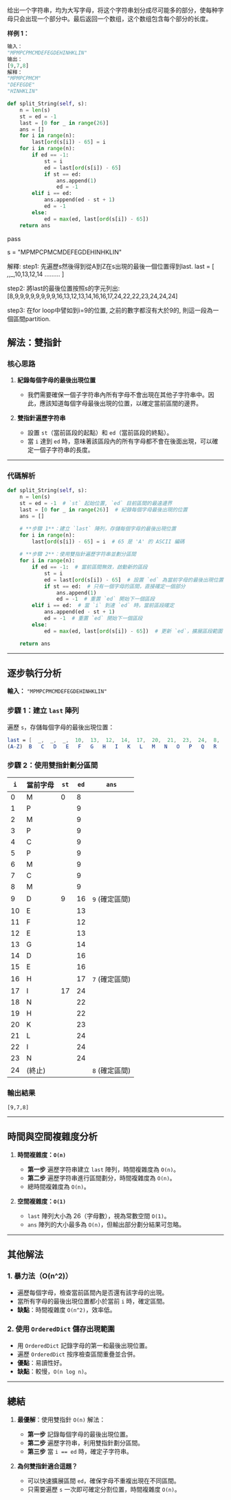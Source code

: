 
给出一个字符串，均为大写字母，将这个字符串划分成尽可能多的部分，使每种字母只会出现一个部分中。最后返回一个数组，这个数组包含每个部分的长度。

**样例 1：**
```python
输入：
"MPMPCPMCMDEFEGDEHINHKLIN"
输出：
[9,7,8]
解释：
"MPMPCPMCM"
"DEFEGDE"
"HINHKLIN"
```


```python
def split_String(self, s):
	n = len(s)
	st = ed = -1
	last = [0 for _ in range(26)]
	ans = []
	for i in range(n):
		last[ord(s[i]) - 65] = i
	for i in range(n):
		if ed == -1:
			st = i
			ed = last[ord(s[i]) - 65]
			if st == ed:
				ans.append(1)
				ed = -1
		elif i == ed:
			ans.append(ed - st + 1)
			ed = -1
		else:
			ed = max(ed, last[ord(s[i]) - 65])
	return ans

```
pass

s = "MPMPCPMCMDEFEGDEHINHKLIN"

解釋:
step1: 先遍歷s然後得到從A到Z在s出現的最後一個位置得到last.
last = [ _,_,_,10,13,12,14 ......... ]

step2: 將last的最後位置按照s的字元列出:
[8,9,9,9,9,9,9,9,9,16,13,12,13,14,16,16,17,24,22,22,23,24,24,24]

step3: 
在for loop中譬如到i=9的位置, 之前的數字都沒有大於9的, 則這一段為一個區間partition.



## **解法：雙指針**

### **核心思路**

1. **紀錄每個字母的最後出現位置**
    
    - 我們需要確保一個子字符串內所有字母不會出現在其他子字符串中。因此，應該知道每個字母最後出現的位置，以確定當前區間的邊界。
2. **雙指針遍歷字符串**
    
    - 設置 `st`（當前區段的起點）和 `ed`（當前區段的終點）。
    - 當 `i` 達到 `ed` 時，意味著該區段內的所有字母都不會在後面出現，可以確定一個子字符串的長度。

---

### **代碼解析**
```python
def split_String(self, s):
    n = len(s)
    st = ed = -1  # `st` 起始位置, `ed` 目前區間的最遠邊界
    last = [0 for _ in range(26)]  # 紀錄每個字母最後出現的位置
    ans = []

    # **步驟 1**：建立 `last` 陣列，存儲每個字母的最後出現位置
    for i in range(n):
        last[ord(s[i]) - 65] = i  # 65 是 'A' 的 ASCII 編碼
    
    # **步驟 2**：使用雙指針遍歷字符串並劃分區間
    for i in range(n):
        if ed == -1:  # 當前區間無效，啟動新的區段
            st = i
            ed = last[ord(s[i]) - 65]  # 設置 `ed` 為當前字母的最後出現位置
            if st == ed:  # 只有一個字母的區間，直接確定一個部分
                ans.append(1)
                ed = -1  # 重置 `ed` 開始下一個區段
        elif i == ed:  # 當 `i` 到達 `ed` 時，當前區段確定
            ans.append(ed - st + 1)
            ed = -1  # 重置 `ed` 開始下一個區段
        else:
            ed = max(ed, last[ord(s[i]) - 65])  # 更新 `ed`，擴展區段範圍

    return ans

```

---

## **逐步執行分析**

**輸入：** `"MPMPCPMCMDEFEGDEHINHKLIN"`

### **步驟 1：建立 `last` 陣列**

遍歷 `s`，存儲每個字母的最後出現位置：


```mathematica
last = [  _,  _,  _,  10,  13,  12,  14,  17,  20,  21,  23,  24,  8,  16,  9,  7,  5,  22,  6,  11,  _,  _,  _,  _,  _]
(A-Z)  B   C   D   E   F   G   H   I   K   L   M   N   O   P   Q   R   S   T   U   V   W   X   Y   Z

```
### **步驟 2：使用雙指針劃分區間**

|`i`|當前字母|`st`|`ed`|`ans`|
|---|---|---|---|---|
|0|M|0|8||
|1|P||9||
|2|M||9||
|3|P||9||
|4|C||9||
|5|P||9||
|6|M||9||
|7|C||9||
|8|M||9||
|9|D|9|16|`9` (確定區間)|
|10|E||13||
|11|F||12||
|12|E||13||
|13|G||14||
|14|D||16||
|15|E||16||
|16|H||17|`7` (確定區間)|
|17|I|17|24||
|18|N||22||
|19|H||22||
|20|K||23||
|21|L||24||
|22|I||24||
|23|N||24||
|24|(終止)|||`8` (確定區間)|

### **輸出結果**

`[9,7,8]`

---

## **時間與空間複雜度分析**

1. **時間複雜度：`O(n)`**
    
    - **第一步** 遍歷字符串建立 `last` 陣列，時間複雜度為 `O(n)`。
    - **第二步** 遍歷字符串進行區間劃分，時間複雜度為 `O(n)`。
    - 總時間複雜度為 `O(n)`。
2. **空間複雜度：`O(1)`**
    
    - `last` 陣列大小為 26（字母數），視為常數空間 `O(1)`。
    - `ans` 陣列的大小最多為 `O(n)`，但輸出部分劃分結果可忽略。

---

## **其他解法**

### **1. 暴力法（O(n^2)）**

- 遍歷每個字母，檢查當前區間內是否還有該字母的出現。
- 當所有字母的最後出現位置都小於當前 `i` 時，確定區間。
- **缺點**：時間複雜度 `O(n^2)`，效率低。

### **2. 使用 `OrderedDict` 儲存出現範圍**

- 用 `OrderedDict` 記錄字母的第一和最後出現位置。
- 遍歷 `OrderedDict` 按序檢查區間重疊並合併。
- **優點**：易讀性好。
- **缺點**：較慢，`O(n log n)`。

---

## **總結**

1. **最優解**：使用雙指針 `O(n)` 解法：
    
    - **第一步** 記錄每個字母的最後出現位置。
    - **第二步** 遍歷字符串，利用雙指針劃分區間。
    - **第三步** 當 `i == ed` 時，確定子字符串。
2. **為何雙指針適合這題？**
    
    - 可以快速擴展區間 `ed`，確保字母不重複出現在不同區間。
    - 只需要遍歷 `s` 一次即可確定分割位置，時間複雜度 `O(n)`。
